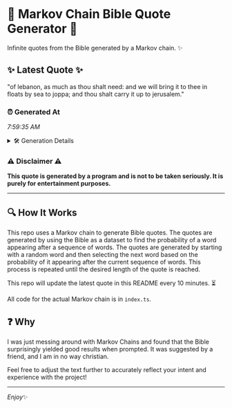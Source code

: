 # 📖 Markov Chain Bible Quote Generator 📖

Infinite quotes from the Bible generated by a Markov chain. ✨

## ✨ Latest Quote ✨
"of lebanon, as much as thou shalt need: and we will bring it to thee in floats by sea to joppa; and thou shalt carry it up to jerusalem."

### ⏰ Generated At
*7:59:35 AM*

<details>
    <summary>🛠️ Generation Details</summary>
    <p>
        <strong>🌱 Seed:</strong> of<br>
        <strong>🔄 Iterations:</strong> 28<br>
        <strong>📜 Context History:</strong><br>[ of ]: lebanon,<br>[ of, lebanon, ]: as<br>[ of, lebanon,, as ]: much<br>[ of, lebanon,, as, much ]: as<br>[ of, lebanon,, as, much, as ]: thou<br>[ of, lebanon,, as, much, as, thou ]: shalt<br>[ lebanon,, as, much, as, thou, shalt ]: need:<br>[ as, much, as, thou, shalt, need: ]: and<br>[ much, as, thou, shalt, need:, and ]: we<br>[ as, thou, shalt, need:, and, we ]: will<br>[ thou, shalt, need:, and, we, will ]: bring<br>[ shalt, need:, and, we, will, bring ]: it<br>[ need:, and, we, will, bring, it ]: to<br>[ and, we, will, bring, it, to ]: thee<br>[ we, will, bring, it, to, thee ]: in<br>[ will, bring, it, to, thee, in ]: floats<br>[ bring, it, to, thee, in, floats ]: by<br>[ it, to, thee, in, floats, by ]: sea<br>[ to, thee, in, floats, by, sea ]: to<br>[ thee, in, floats, by, sea, to ]: joppa;<br>[ in, floats, by, sea, to, joppa; ]: and<br>[ floats, by, sea, to, joppa;, and ]: thou<br>[ by, sea, to, joppa;, and, thou ]: shalt<br>[ sea, to, joppa;, and, thou, shalt ]: carry<br>[ to, joppa;, and, thou, shalt, carry ]: it<br>[ joppa;, and, thou, shalt, carry, it ]: up<br>[ and, thou, shalt, carry, it, up ]: to<br>[ thou, shalt, carry, it, up, to ]: jerusalem.<br>
    </p>
</details>

### ⚠️ Disclaimer ⚠️
**This quote is generated by a program and is not to be taken seriously. It is purely for entertainment purposes.**

---

## 🔍 How It Works

This repo uses a Markov chain to generate Bible quotes. The quotes are generated by using the Bible as a dataset to find the probability of a word appearing after a sequence of words. The quotes are generated by starting with a random word and then selecting the next word based on the probability of it appearing after the current sequence of words. This process is repeated until the desired length of the quote is reached.

This repo will update the latest quote in this README every 10 minutes. ⏳

All code for the actual Markov chain is in `index.ts`.

## ❓ Why

I was just messing around with Markov Chains and found that the Bible surprisingly yielded good results when prompted. 
It was suggested by a friend, and I am in no way christian.

Feel free to adjust the text further to accurately reflect your intent and experience with the project!

---

*Enjoy*✨
